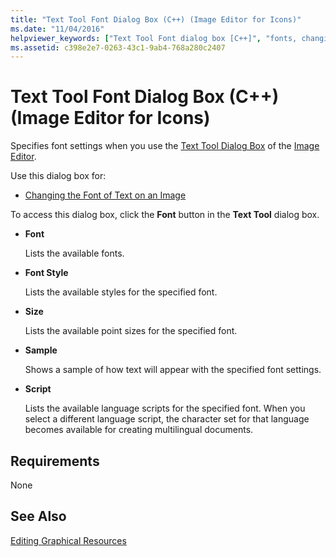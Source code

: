 ```yaml
---
title: "Text Tool Font Dialog Box (C++) (Image Editor for Icons)"
ms.date: "11/04/2016"
helpviewer_keywords: ["Text Tool Font dialog box [C++]", "fonts, changing on an image", "text, on images"]
ms.assetid: c398e2e7-0263-43c1-9ab4-768a280c2407
---
```

# Text Tool Font Dialog Box (C++) (Image Editor for Icons)

Specifies font settings when you use the [Text Tool Dialog Box](../windows/text-tool-dialog-box-image-editor-for-icons.md) of the [Image Editor](../windows/image-editor-for-icons.md).

Use this dialog box for:

- [Changing the Font of Text on an Image](../windows/changing-the-font-of-text-on-an-image-image-editor-for-icons.md)

To access this dialog box, click the **Font** button in the **Text Tool** dialog box.

- **Font**

   Lists the available fonts.

- **Font Style**

   Lists the available styles for the specified font.

- **Size**

   Lists the available point sizes for the specified font.

- **Sample**

   Shows a sample of how text will appear with the specified font settings.

- **Script**

   Lists the available language scripts for the specified font. When you select a different language script, the character set for that language becomes available for creating multilingual documents.

## Requirements

None

## See Also

[Editing Graphical Resources](../windows/editing-graphical-resources-image-editor-for-icons.md)